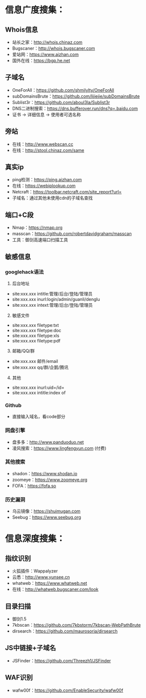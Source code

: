 # 信息广度搜集：
## Whois信息
+ 站长之家：http://whois.chinaz.com
+ Bugscaner：http://whois.bugscaner.com
+ 爱站网：https://www.aizhan.com
+ 国外在线：https://bgp.he.net
## 子域名
+ OneForAll：https://github.com/shmilylty/OneForAll
+ subDomainsBrute：https://github.com/lijiejie/subDomainsBrute
+ Sublist3r：https://github.com/aboul3la/Sublist3r
+ DNS二进制搜索：https://dns.bufferover.run/dns?q=.baidu.com
+ 证书 -> 详细信息 -> 使用者可选名称
## 旁站
+ 在线：http://www.webscan.cc
+ 在线：http://stool.chinaz.com/same
## 真实ip
+ ping检测：https://ping.aizhan.com
+ 在线：https://webiplookup.com
+ Netcraft：https://toolbar.netcraft.com/site_report?url=
+ 子域名：通过其他未使用cdn的子域名查找
## 端口+C段
+ Nmap：https://nmap.org
+ masscan：https://github.com/robertdavidgraham/masscan
+ 工具：御剑高速端口扫描工具
## 敏感信息
### googlehack语法
1. 后台地址
+ site:xxx.xxx intitle:管理/后台/登陆/管理员
+ site:xxx.xxx inurl:login/admin/guanli/denglu
+ site:xxx.xxx intext:管理/后台/登陆/管理员
2. 敏感文件
+ site:xxx.xxx filetype:txt
+ site:xxx.xxx filetype:doc
+ site:xxx.xxx filetype:xls
+ site:xxx.xxx filetype:pdf
3. 邮箱/QQ/群
+ site:xxx.xxx 邮件/email
+ site:xxx.xxx qq/群/企鹅/腾讯
4. 其他
+ site:xxx.xxx inurl:uid=/id=
+ site:xxx.xxx intitle:index of
### Github
+ 直接输入域名，看code部分
### 网盘引擎
+ 盘多多：http://www.panduoduo.net
+ 凌风搜索：https://www.lingfengyun.com (付费)
### 其他搜索
+ shadon：https://www.shodan.io
+ zoomeye：https://www.zoomeye.org
+ FOFA：https://fofa.so
### 历史漏洞
+ 乌云镜像：https://shuimugan.com
+ Seebug：https://www.seebug.org
# 信息深度搜集：
## 指纹识别
+ 火狐插件：Wappalyzer
+ 云悉：http://www.yunsee.cn
+ whatweb：https://www.whatweb.net
+ 在线：http://whatweb.bugscaner.com/look
## 目录扫描
+ 御剑1.5
+ 7kbscan：https://github.com/7kbstorm/7kbscan-WebPathBrute
+ dirsearch：https://github.com/maurosoria/dirsearch
## JS中链接+子域名
+ JSFinder：https://github.com/Threezh1/JSFinder
## WAF识别
+ wafw00f：https://github.com/EnableSecurity/wafw00f

